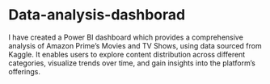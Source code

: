 # Data-analysis-dashborad
I have created a Power BI dashboard which provides a comprehensive analysis of Amazon Prime’s Movies and TV Shows, using data sourced from Kaggle. It enables users to explore content distribution across different categories, visualize trends over time, and gain insights into the platform’s offerings.
